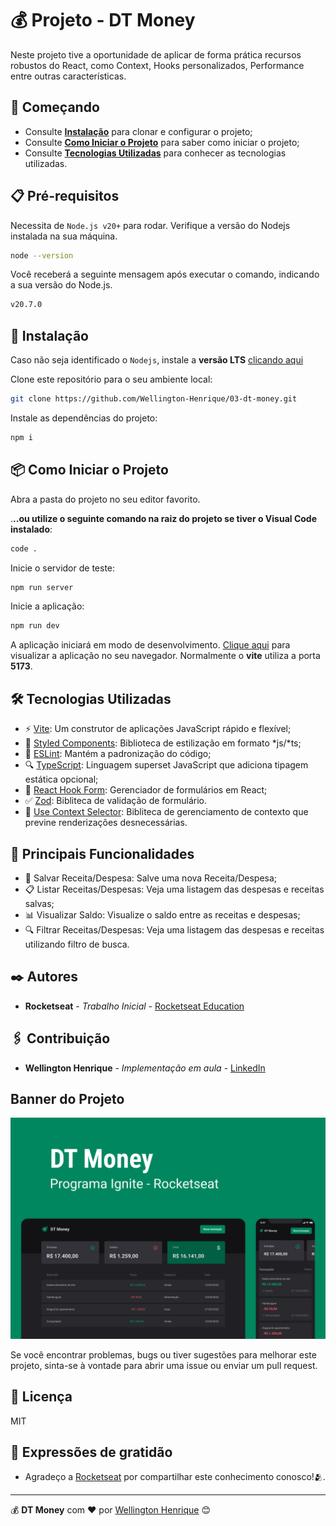 # 💰 Projeto - DT Money

Neste projeto tive a oportunidade de aplicar de forma prática recursos robustos do React, como Context, Hooks personalizados, Performance entre outras características.

## 🚀 Começando

* Consulte **[Instalação](#-instalação)** para clonar e configurar o projeto;
* Consulte **[Como Iniciar o Projeto](#-como-iniciar-o-projeto)** para saber como iniciar o projeto;
* Consulte **[Tecnologias Utilizadas](#%EF%B8%8F-tecnologias-utilizadas)** para conhecer as tecnologias utilizadas.

## 📋 Pré-requisitos
Necessita de `Node.js v20+` para rodar. Verifique a versão do Nodejs instalada na sua máquina.

```bash
node --version
```

Você receberá a seguinte mensagem após executar o comando, indicando a sua versão do Node.js.
```bash
v20.7.0
```

## 🔧 Instalação

Caso não seja identificado o ``Nodejs``, instale a **versão LTS** [clicando aqui](https://nodejs.org/en)

Clone este repositório para o seu ambiente local:
```bash
git clone https://github.com/Wellington-Henrique/03-dt-money.git
```

Instale as dependências do projeto:
```bash
npm i
```

## 📦 Como Iniciar o Projeto

Abra a pasta do projeto no seu editor favorito.

.**..ou utilize o seguinte comando na raiz do projeto se tiver o Visual Code instalado**:
```bash
code .
```

Inicie o servidor de teste:
```bash
npm run server
```

Inicie a aplicação:
```bash
npm run dev
```

A aplicação iniciará em modo de desenvolvimento. [Clique aqui](http://localhost:5173/) para visualizar a aplicação no seu navegador. Normalmente o **vite** utiliza a porta **5173**.

## 🛠️ Tecnologias Utilizadas

* ⚡ [Vite](https://vitejs.dev/): Um construtor de aplicações JavaScript rápido e flexível;
* 💅 [Styled Components](https://styled-components.com/): Biblioteca de estilização em formato *js/*ts;
* 🚨 [ESLint](https://eslint.org/): Mantém a padronização do código;
* 🔍 [TypeScript](https://www.typescriptlang.org/): Linguagem superset JavaScript que adiciona tipagem estática opcional;
* 📑 [React Hook Form](https://react-hook-form.com/): Gerenciador de formulários em React;
* ✅ [Zod](https://zod.dev/): Bibliteca de validação de formulário.
* 🔄 [Use Context Selector](https://www.npmjs.com/package/use-context-selector): Bibliteca de gerenciamento de contexto que previne renderizações desnecessárias.

## 🌟 Principais Funcionalidades

* 💾 Salvar Receita/Despesa: Salve uma nova Receita/Despesa;
* 📋 Listar Receitas/Despesas: Veja uma listagem das despesas e receitas salvas;
* 📊 Visualizar Saldo: Visualize o saldo entre as receitas e despesas;
* 🔍 Filtrar Receitas/Despesas: Veja uma listagem das despesas e receitas utilizando filtro de busca.

## ✒️ Autores
* **Rocketseat** - *Trabalho Inicial* - [Rocketseat Education][rocketseat-git-url]

## 🖇️ Contribuição

* **Wellington Henrique** - *Implementação em aula* - [LinkedIn][linkedin-url]

## Banner do Projeto
![Banner](./src/assets/banner-figma.png)


Se você encontrar problemas, bugs ou tiver sugestões para melhorar este projeto, sinta-se à vontade para abrir uma issue ou enviar um pull request.

## 📜 Licença
MIT

## 🎁 Expressões de gratidão

* Agradeço a [Rocketseat][rocketseat-linkedin-url] por compartilhar este conhecimento conosco!🫂.

---

💰 **DT Money** com ❤️ por [Wellington Henrique][linkedin-url] 😊

[linkedin-url]: https://www.linkedin.com/in/wellingtonhlc/
[rocketseat-linkedin-url]: https://www.linkedin.com/school/rocketseat/
[rocketseat-git-url]: https://github.com/rocketseat-education/ignite-reactjs-03-dt-money